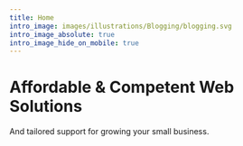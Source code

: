 ```yaml
---
title: Home
intro_image: images/illustrations/Blogging/blogging.svg
intro_image_absolute: true
intro_image_hide_on_mobile: true
---
```


# Affordable & Competent Web Solutions

And tailored support for growing your small business.